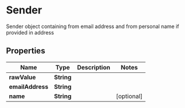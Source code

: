 

# Sender

Sender object containing from email address and from personal name if provided in address
## Properties

Name | Type | Description | Notes
------------ | ------------- | ------------- | -------------
**rawValue** | **String** |  | 
**emailAddress** | **String** |  | 
**name** | **String** |  |  [optional]



